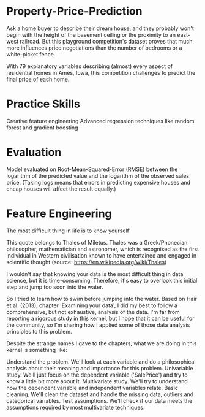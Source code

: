 # Property-Price-Prediction

Ask a home buyer to describe their dream house, and they probably won't begin with the height of the basement ceiling or the proximity to an east-west railroad. But this playground competition's dataset proves that much more influences price negotiations than the number of bedrooms or a white-picket fence.

With 79 explanatory variables describing (almost) every aspect of residential homes in Ames, Iowa, this competition challenges to predict the final price of each home.

# Practice Skills
Creative feature engineering 
Advanced regression techniques like random forest and gradient boosting

# Evaluation 
Model evaluated on Root-Mean-Squared-Error (RMSE) between the logarithm of the predicted value and the logarithm of the observed sales price. (Taking logs means that errors in predicting expensive houses and cheap houses will affect the result equally.)

# Feature Engineering 

The most difficult thing in life is to know yourself'

This quote belongs to Thales of Miletus. Thales was a Greek/Phonecian philosopher, mathematician and astronomer, which is recognised as the first individual in Western civilisation known to have entertained and engaged in scientific thought (source: https://en.wikipedia.org/wiki/Thales)

I wouldn't say that knowing your data is the most difficult thing in data science, but it is time-consuming. Therefore, it's easy to overlook this initial step and jump too soon into the water.

So I tried to learn how to swim before jumping into the water. Based on Hair et al. (2013), chapter 'Examining your data', I did my best to follow a comprehensive, but not exhaustive, analysis of the data. I'm far from reporting a rigorous study in this kernel, but I hope that it can be useful for the community, so I'm sharing how I applied some of those data analysis principles to this problem.

Despite the strange names I gave to the chapters, what we are doing in this kernel is something like:

Understand the problem. We'll look at each variable and do a philosophical analysis about their meaning and importance for this problem.
Univariable study. We'll just focus on the dependent variable ('SalePrice') and try to know a little bit more about it.
Multivariate study. We'll try to understand how the dependent variable and independent variables relate.
Basic cleaning. We'll clean the dataset and handle the missing data, outliers and categorical variables.
Test assumptions. We'll check if our data meets the assumptions required by most multivariate techniques.
